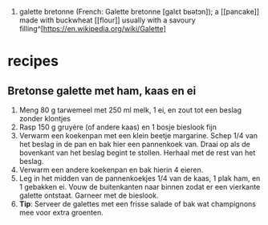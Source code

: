 1. galette bretonne (French: Galette bretonne [galɛt bʁətɔn]); a [[pancake]] made with buckwheat [[flour]] usually with a savoury filling^[https://en.wikipedia.org/wiki/Galette]

# recipes
## Bretonse galette met ham, kaas en ei
1. Meng 80 g tarwemeel met 250 ml melk, 1 ei, en zout tot een beslag zonder klontjes
2. Rasp 150 g gruyère (of andere kaas) en 1 bosje bieslook fijn
3. Verwarm een koekenpan met een klein beetje margarine. Schep 1/4 van het beslag in de pan en bak hier een pannenkoek van. Draai op als de bovenkant van het beslag begint te stollen. Herhaal met de rest van het beslag.
4. Verwarm een andere koekenpan en bak hierin 4 eieren.
5. Leg in het midden van de pannenkoekjes 1/4 van de kaas, 1 plak ham, en 1 gebakken ei. Vouw de buitenkanten naar binnen zodat er een vierkante galette ontstaat. Garneer met de bieslook.
6. **Tip**: Serveer de galettes met een frisse salade of bak wat champignons mee voor extra groenten.